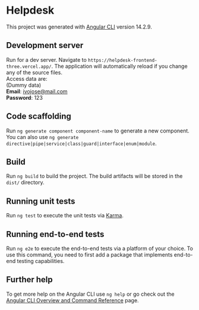 # Helpdesk

This project was generated with [Angular CLI](https://github.com/angular/angular-cli) version 14.2.9.

## Development server

Run  for a dev server. Navigate to `https://helpdesk-frontend-three.vercel.app/`. The application will automatically reload if you change any of the source files.\
Access data are:\
(Dummy data)\
**Email**: ivojose@mail.com\
**Password**: 123


## Code scaffolding

Run `ng generate component component-name` to generate a new component. You can also use `ng generate directive|pipe|service|class|guard|interface|enum|module`.

## Build

Run `ng build` to build the project. The build artifacts will be stored in the `dist/` directory.

## Running unit tests

Run `ng test` to execute the unit tests via [Karma](https://karma-runner.github.io).

## Running end-to-end tests

Run `ng e2e` to execute the end-to-end tests via a platform of your choice. To use this command, you need to first add a package that implements end-to-end testing capabilities.

## Further help

To get more help on the Angular CLI use `ng help` or go check out the [Angular CLI Overview and Command Reference](https://angular.io/cli) page.
